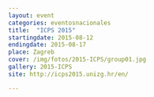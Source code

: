 ```yaml
---
layout: event
categories: eventosnacionales
title:  "ICPS 2015"
startingdate: 2015-08-12
endingdate: 2015-08-17
place: Zagreb
cover: /img/fotos/2015-ICPS/group01.jpg
gallery: 2015-ICPS
site: http://icps2015.unizg.hr/en/

---
```

